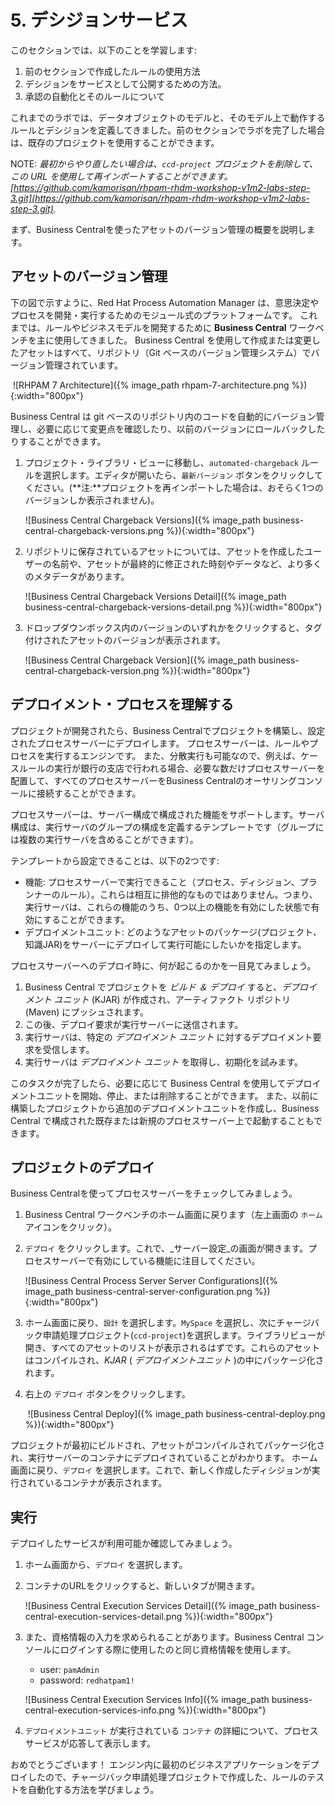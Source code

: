 
# 5. デシジョンサービス

このセクションでは、以下のことを学習します:

1. 前のセクションで作成したルールの使用方法
2. デシジョンをサービスとして公開するための方法。
3. 承認の自動化とそのルールについて

これまでのラボでは、データオブジェクトのモデルと、そのモデル上で動作するルールとデシジョンを定義してきました。前のセクションでラボを完了した場合は、既存のプロジェクトを使用することができます。

NOTE: _最初からやり直したい場合は、`ccd-project` プロジェクトを削除して、この URL を使用して再インポートすることができます。[https://github.com/kamorisan/rhpam-rhdm-workshop-v1m2-labs-step-3.git](https://github.com/kamorisan/rhpam-rhdm-workshop-v1m2-labs-step-3.git)._

まず、Business Centralを使ったアセットのバージョン管理の概要を説明します。

## アセットのバージョン管理

下の図で示すように、Red Hat Process Automation Manager は、意思決定やプロセスを開発・実行するためのモジュール式のプラットフォームです。
これまでは、ルールやビジネスモデルを開発するために **Business Central** ワークベンチを主に使用してきました。
Business Central を使用して作成または変更したアセットはすべて、リポジトリ（Git ベースのバージョン管理システム）でバージョン管理されています。

​	![RHPAM 7 Architecture]({% image_path rhpam-7-architecture.png %}){:width="800px"}

Business Central は git ベースのリポジトリ内のコードを自動的にバージョン管理し、必要に応じて変更点を確認したり、以前のバージョンにロールバックしたりすることができます。

1. プロジェクト・ライブラリ・ビューに移動し、`automated-chargeback` ルールを選択します。エディタが開いたら、`最新バージョン` ボタンをクリックしてください。(**注:**プロジェクトを再インポートした場合は、おそらく1つのバージョンしか表示されません)。

     ![Business Central Chargeback Versions]({% image_path business-central-chargeback-versions.png %}){:width="800px"}

2. リポジトリに保存されているアセットについては、アセットを作成したユーザーの名前や、アセットが最終的に修正された時刻やデータなど、より多くのメタデータがあります。

     ![Business Central Chargeback Versions Detail]({% image_path business-central-chargeback-versions-detail.png %}){:width="800px"}

3. ドロップダウンボックス内のバージョンのいずれかをクリックすると、タグ付けされたアセットのバージョンが表示されます。

     ![Business Central Chargeback Version]({% image_path business-central-chargeback-version.png %}){:width="800px"}

## デプロイメント・プロセスを理解する

プロジェクトが開発されたら、Business Centralでプロジェクトを構築し、設定されたプロセスサーバーにデプロイします。
プロセスサーバーは、ルールやプロセスを実行するエンジンです。
また、分散実行も可能なので、例えば、ケースルールの実行が銀行の支店で行われる場合、必要な数だけプロセスサーバーを配置して、すべてのプロセスサーバーをBusiness Centralのオーサリングコンソールに接続することができます。

プロセスサーバーは、サーバー構成で構成された機能をサポートします。サーバ構成は、実行サーバのグループの構成を定義するテンプレートです（グループには複数の実行サーバを含めることができます）。

テンプレートから設定できることは、以下の2つです:

  - 機能: プロセスサーバーで実行できること（プロセス、ディシジョン、プランナーのルール）。これらは相互に排他的なものではありません。つまり、実行サーバは、これらの機能のうち、0つ以上の機能を有効にした状態で有効にすることができます。
  - デプロイメントユニット: どのようなアセットのパッケージ(プロジェクト、知識JAR)をサーバーにデプロイして実行可能にしたいかを指定します。


プロセスサーバーへのデプロイ時に、何が起こるのかを一目見てみましょう。

1. Business Central でプロジェクトを _ビルド ＆ デプロイ_ すると、_デプロイメント ユニット_ (KJAR) が作成され、アーティファクト リポジトリ (Maven) にプッシュされます。
2. この後、デプロイ要求が実行サーバーに送信されます。
3. 実行サーバは、特定の _デプロイメント ユニット_ に対するデプロイメント要求を受信します。
4. 実行サーバは _デプロイメント ユニット_ を取得し、初期化を試みます。

このタスクが完了したら、必要に応じて Business Central を使用してデプロイメントユニットを開始、停止、または削除することができます。
また、以前に構築したプロジェクトから追加のデプロイメントユニットを作成し、Business Central で構成された既存または新規のプロセスサーバー上で起動することもできます。

## プロジェクトのデプロイ

Business Centralを使ってプロセスサーバーをチェックしてみましょう。

1. Business Central ワークベンチのホーム画面に戻ります（左上画面の `ホーム` アイコンをクリック）。

2. `デプロイ` をクリックします。これで、_サーバー設定_の画面が開きます。プロセスサーバーで有効にしている機能に注目してください。

   ![Business Central Process Server Server Configurations]({% image_path business-central-server-configuration.png %}){:width="800px"}

3. ホーム画面に戻り、`設計` を選択します。`MySpace` を選択し、次にチャージバック申請処理プロジェクト(`ccd-project`)を選択します。ライブラリビューが開き、すべてのアセットのリストが表示されるはずです。これらのアセットはコンパイルされ、_KJAR_ ( _デプロイメントユニット_ )の中にパッケージ化されます。

4. 右上の `デプロイ` ボタンをクリックします。

    ​	![Business Central Deploy]({% image_path business-central-deploy.png %}){:width="800px"}

プロジェクトが最初にビルドされ、アセットがコンパイルされてパッケージ化され、実行サーバーのコンテナにデプロイされていることがわかります。
ホーム画面に戻り、`デプロイ` を選択します。これで、新しく作成したディシジョンが実行されているコンテナが表示されます。

## 実行

デプロイしたサービスが利用可能か確認してみましょう。

1. ホーム画面から、`デプロイ` を選択します。

2. コンテナのURLをクリックすると、新しいタブが開きます。

     ![Business Central Execution Services Detail]({% image_path business-central-execution-services-detail.png %}){:width="800px"}

3. また、資格情報の入力を求められることがあります。Business Central コンソールにログインする際に使用したのと同じ資格情報を使用します。

    - user: `pamAdmin`
    - password: `redhatpam1!`

    ![Business Central Execution Services Info]({% image_path business-central-execution-services-info.png %}){:width="800px"}

4. `デプロイメントユニット` が実行されている `コンテナ` の詳細について、プロセスサービスが応答して表示します。

おめでとうございます！
エンジン内に最初のビジネスアプリケーションをデプロイしたので、チャージバック申請処理プロジェクトで作成した、ルールのテストを自動化する方法を学びましょう。
